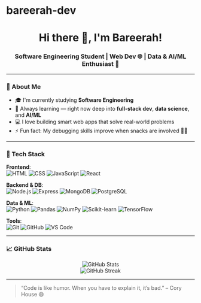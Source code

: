 # bareerah-dev
<h1 align="center">Hi there 👋, I'm Bareerah!</h1>
<h3 align="center">Software Engineering Student | Web Dev 🌐 | Data & AI/ML Enthusiast 🤖</h3>

---

### 🧠 About Me

- 🎓 I'm currently studying **Software Engineering**  
- 🌱 Always learning — right now deep into **full-stack dev**, **data science**, and **AI/ML**
- 💻 I love building smart web apps that solve real-world problems
- ⚡ Fun fact: My debugging skills improve when snacks are involved 🍕🐛

---

### 🔧 Tech Stack

**Frontend**:  
![HTML](https://img.shields.io/badge/HTML5-E34F26?style=flat&logo=html5&logoColor=white)
![CSS](https://img.shields.io/badge/CSS3-1572B6?style=flat&logo=css3&logoColor=white)
![JavaScript](https://img.shields.io/badge/JavaScript-F7DF1E?style=flat&logo=javascript&logoColor=black)
![React](https://img.shields.io/badge/React-20232A?style=flat&logo=react)

**Backend & DB**:  
![Node.js](https://img.shields.io/badge/Node.js-43853D?style=flat&logo=node.js&logoColor=white)
![Express](https://img.shields.io/badge/Express.js-404D59?style=flat)
![MongoDB](https://img.shields.io/badge/MongoDB-4EA94B?style=flat&logo=mongodb&logoColor=white)
![PostgreSQL](https://img.shields.io/badge/PostgreSQL-336791?style=flat&logo=postgresql&logoColor=white)

**Data & ML**:  
![Python](https://img.shields.io/badge/Python-3776AB?style=flat&logo=python&logoColor=white)
![Pandas](https://img.shields.io/badge/Pandas-150458?style=flat&logo=pandas)
![NumPy](https://img.shields.io/badge/Numpy-013243?style=flat&logo=numpy)
![Scikit-learn](https://img.shields.io/badge/Scikit--Learn-F7931E?style=flat&logo=scikitlearn)
![TensorFlow](https://img.shields.io/badge/TensorFlow-FF6F00?style=flat&logo=tensorflow)

**Tools**:  
![Git](https://img.shields.io/badge/Git-F05032?style=flat&logo=git&logoColor=white)
![GitHub](https://img.shields.io/badge/GitHub-181717?style=flat&logo=github)
![VS Code](https://img.shields.io/badge/VS_Code-007ACC?style=flat&logo=visual-studio-code)

---

### 📈 GitHub Stats

<p align="center">
  <img src="https://github-readme-stats.vercel.app/api?username=yourusername&show_icons=true&theme=github_dark&hide_title=true" alt="GitHub Stats" />
  <br />
  <img src="https://github-readme-streak-stats.herokuapp.com?user=yourusername&theme=dark" alt="GitHub Streak" />
</p>

---


> “Code is like humor. When you have to explain it, it’s bad.” – Cory House 😄

